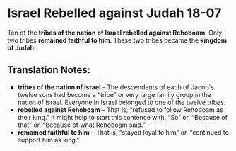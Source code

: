 Israel Rebelled against Judah 18-07
=====================================


Ten of the **tribes of the nation of Israel rebelled against
Rehoboam**. Only two tribes **remained faithful to him**.  These two
tribes became the **kingdom of Judah**.

Translation Notes:
------------------

-   **tribes of the nation of Israel** - The descendants of each of
    Jacob's twelve sons had become a “tribe” or very large family
    group in the nation of Israel. Everyone in Israel belonged to one
    of the twelve tribes.
-   **rebelled against Rehoboam** – That is, “refused to follow
Rehoboam
    as their king.” It might help to start this sentence with, “So”
    or, “Because of that” or, “Because of what Rehoboam said.”
-   **remained faithful to him** – That is, “stayed loyal to
him” or,
    “continued to support him as king.”

